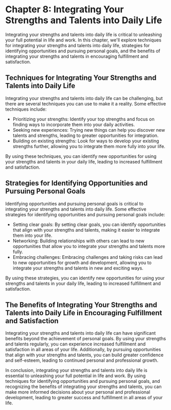 Chapter 8: Integrating Your Strengths and Talents into Daily Life
=================================================================

Integrating your strengths and talents into daily life is critical to unleashing your full potential in life and work. In this chapter, we'll explore techniques for integrating your strengths and talents into daily life, strategies for identifying opportunities and pursuing personal goals, and the benefits of integrating your strengths and talents in encouraging fulfillment and satisfaction.

Techniques for Integrating Your Strengths and Talents into Daily Life
---------------------------------------------------------------------

Integrating your strengths and talents into daily life can be challenging, but there are several techniques you can use to make it a reality. Some effective techniques include:

* Prioritizing your strengths: Identify your top strengths and focus on finding ways to incorporate them into your daily activities.
* Seeking new experiences: Trying new things can help you discover new talents and strengths, leading to greater opportunities for integration.
* Building on existing strengths: Look for ways to develop your existing strengths further, allowing you to integrate them more fully into your life.

By using these techniques, you can identify new opportunities for using your strengths and talents in your daily life, leading to increased fulfillment and satisfaction.

Strategies for Identifying Opportunities and Pursuing Personal Goals
--------------------------------------------------------------------

Identifying opportunities and pursuing personal goals is critical to integrating your strengths and talents into daily life. Some effective strategies for identifying opportunities and pursuing personal goals include:

* Setting clear goals: By setting clear goals, you can identify opportunities that align with your strengths and talents, making it easier to integrate them into your life.
* Networking: Building relationships with others can lead to new opportunities that allow you to integrate your strengths and talents more fully.
* Embracing challenges: Embracing challenges and taking risks can lead to new opportunities for growth and development, allowing you to integrate your strengths and talents in new and exciting ways.

By using these strategies, you can identify new opportunities for using your strengths and talents in your daily life, leading to increased fulfillment and satisfaction.

The Benefits of Integrating Your Strengths and Talents into Daily Life in Encouraging Fulfillment and Satisfaction
------------------------------------------------------------------------------------------------------------------

Integrating your strengths and talents into daily life can have significant benefits beyond the achievement of personal goals. By using your strengths and talents regularly, you can experience increased fulfillment and satisfaction in all areas of your life. Additionally, by pursuing opportunities that align with your strengths and talents, you can build greater confidence and self-esteem, leading to continued personal and professional growth.

In conclusion, integrating your strengths and talents into daily life is essential to unleashing your full potential in life and work. By using techniques for identifying opportunities and pursuing personal goals, and recognizing the benefits of integrating your strengths and talents, you can make more informed decisions about your personal and professional development, leading to greater success and fulfillment in all areas of your life.
